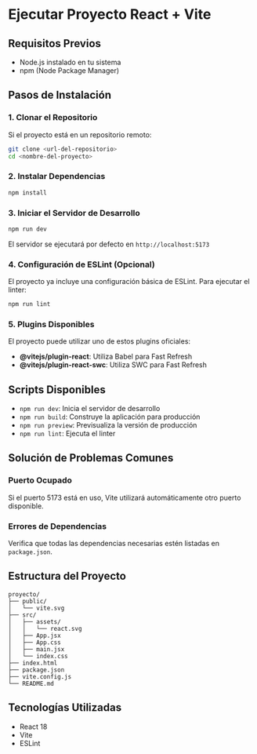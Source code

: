 # Ejecutar Proyecto React + Vite

## Requisitos Previos
- Node.js instalado en tu sistema
- npm (Node Package Manager)

## Pasos de Instalación

### 1. Clonar el Repositorio
Si el proyecto está en un repositorio remoto:
```bash
git clone <url-del-repositorio>
cd <nombre-del-proyecto>
```

### 2. Instalar Dependencias
```bash
npm install
```

### 3. Iniciar el Servidor de Desarrollo
```bash
npm run dev
```
El servidor se ejecutará por defecto en `http://localhost:5173`

### 4. Configuración de ESLint (Opcional)
El proyecto ya incluye una configuración básica de ESLint. Para ejecutar el linter:
```bash
npm run lint
```

### 5. Plugins Disponibles
El proyecto puede utilizar uno de estos plugins oficiales:

- **@vitejs/plugin-react**: Utiliza Babel para Fast Refresh
- **@vitejs/plugin-react-swc**: Utiliza SWC para Fast Refresh

## Scripts Disponibles

- `npm run dev`: Inicia el servidor de desarrollo
- `npm run build`: Construye la aplicación para producción
- `npm run preview`: Previsualiza la versión de producción
- `npm run lint`: Ejecuta el linter

## Solución de Problemas Comunes

### Puerto Ocupado
Si el puerto 5173 está en uso, Vite utilizará automáticamente otro puerto disponible.

### Errores de Dependencias
Verifica que todas las dependencias necesarias estén listadas en `package.json`.

## Estructura del Proyecto
```
proyecto/
├── public/
│   └── vite.svg
├── src/
│   ├── assets/
│   │   └── react.svg
│   ├── App.jsx
│   ├── App.css
│   ├── main.jsx
│   └── index.css
├── index.html
├── package.json
├── vite.config.js
└── README.md
```

## Tecnologías Utilizadas
- React 18
- Vite
- ESLint
